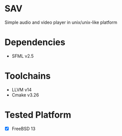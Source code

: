# SAV
Simple audio and video player in unix/unix-like platform

# Dependencies
- SFML v2.5

# Toolchains
- LLVM v14
- Cmake v3.26

# Tested Platform
- [x] FreeBSD 13
